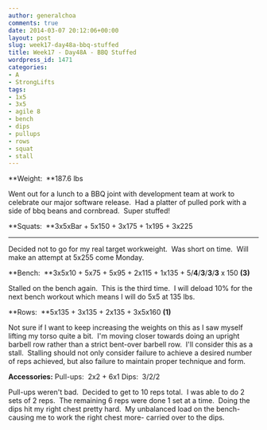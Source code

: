```yaml
---
author: generalchoa
comments: true
date: 2014-03-07 20:12:06+00:00
layout: post
slug: week17-day48a-bbq-stuffed
title: Week17 - Day48A - BBQ Stuffed
wordpress_id: 1471
categories:
- A
- StrongLifts
tags:
- 1x5
- 3x5
- agile 8
- bench
- dips
- pullups
- rows
- squat
- stall
---
```


**Weight:  **187.6 lbs

Went out for a lunch to a BBQ joint with development team at work to celebrate our major software release.  Had a platter of pulled pork with a side of bbq beans and cornbread.  Super stuffed!

**Squats:  **3x5xBar + 5x150 + 3x175 + 1x195 + 3x225
****

Decided not to go for my real target workweight.  Was short on time.  Will make an attempt at 5x255 come Monday.

**Bench:  **3x5x10 + 5x75 + 5x95 + 2x115 + 1x135 + 5/**4**/**3**/**3**/**3** x 150 **(3)**

Stalled on the bench again.  This is the third time.  I will deload 10% for the next bench workout which means I will do 5x5 at 135 lbs.

**Rows:  **5x135 + 3x135 + 2x135 + 3x5x160 **(1)**

Not sure if I want to keep increasing the weights on this as I saw myself lifting my torso quite a bit.  I'm moving closer towards doing an upright barbell row rather than a strict bent-over barbell row.  I'll consider this as a stall.  Stalling should not only consider failure to achieve a desired number of reps achieved, but also failure to maintain proper technique and form.

**Accessories:**
Pull-ups:  2x2 + 6x1
Dips:  3/2/2

Pull-ups weren't bad.  Decided to get to 10 reps total.  I was able to do 2 sets of 2 reps.  The remaining 6 reps were done 1 set at a time.  Doing the dips hit my right chest pretty hard.  My unbalanced load on the bench- causing me to work the right chest more- carried over to the dips.
